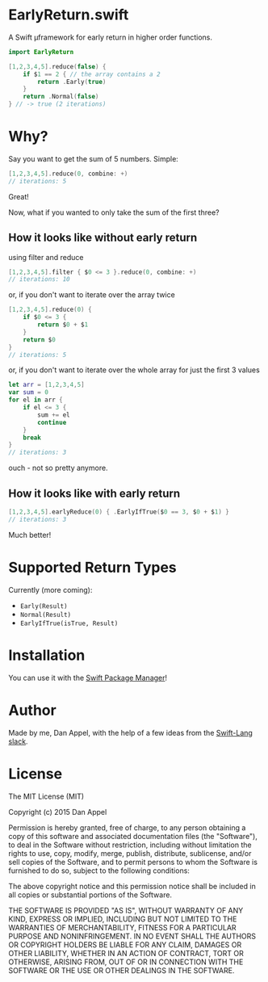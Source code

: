 # EarlyReturn.swift
A Swift µframework for early return in higher order functions.

```swift
import EarlyReturn

[1,2,3,4,5].reduce(false) {
    if $1 == 2 { // the array contains a 2
        return .Early(true)
    }
    return .Normal(false)
} // -> true (2 iterations)
```

# Why?
Say you want to get the sum of 5 numbers. Simple:

```swift
[1,2,3,4,5].reduce(0, combine: +)
// iterations: 5
```

Great!

Now, what if you wanted to only take the sum of the first three?

## How it looks like without early return
using filter and reduce

```swift
[1,2,3,4,5].filter { $0 <= 3 }.reduce(0, combine: +)
// iterations: 10
```

or, if you don't want to iterate over the array twice

```swift
[1,2,3,4,5].reduce(0) {
    if $0 <= 3 {
        return $0 + $1
    }
    return $0
}
// iterations: 5
```

or, if you don't want to iterate over the whole array for just the first 3 values

```swift
let arr = [1,2,3,4,5]
var sum = 0
for el in arr {
    if el <= 3 {
        sum += el
        continue
    }
    break
}
// iterations: 3
```

ouch - not so pretty anymore.

## How it looks like with early return

```swift
[1,2,3,4,5].earlyReduce(0) { .EarlyIfTrue($0 == 3, $0 + $1) }
// iterations: 3
```

Much better!

# Supported Return Types
Currently (more coming):
- `Early(Result)`
- `Normal(Result)`
- `EarlyIfTrue(isTrue, Result)`

# Installation
You can use it with the [Swift Package Manager](https://github.com/apple/swift-package-manager)!

# Author
Made by me, Dan Appel, with the help of a few ideas from the [Swift-Lang slack](https://swift-lang.schwa.io).

# License
The MIT License (MIT)

Copyright (c) 2015 Dan Appel

Permission is hereby granted, free of charge, to any person obtaining a copy of this software and associated documentation files (the "Software"), to deal in the Software without restriction, including without limitation the rights to use, copy, modify, merge, publish, distribute, sublicense, and/or sell copies of the Software, and to permit persons to whom the Software is furnished to do so, subject to the following conditions:

The above copyright notice and this permission notice shall be included in all copies or substantial portions of the Software.

THE SOFTWARE IS PROVIDED "AS IS", WITHOUT WARRANTY OF ANY KIND, EXPRESS OR IMPLIED, INCLUDING BUT NOT LIMITED TO THE WARRANTIES OF MERCHANTABILITY, FITNESS FOR A PARTICULAR PURPOSE AND NONINFRINGEMENT. IN NO EVENT SHALL THE AUTHORS OR COPYRIGHT HOLDERS BE LIABLE FOR ANY CLAIM, DAMAGES OR OTHER LIABILITY, WHETHER IN AN ACTION OF CONTRACT, TORT OR OTHERWISE, ARISING FROM, OUT OF OR IN CONNECTION WITH THE SOFTWARE OR THE USE OR OTHER DEALINGS IN THE SOFTWARE.
